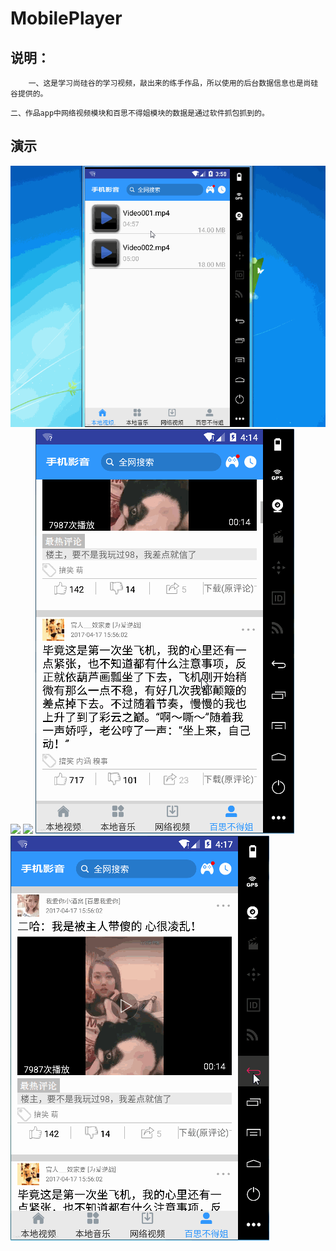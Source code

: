 # MobilePlayer
  ## 说明：
```
	一、这是学习尚硅谷的学习视频，敲出来的练手作品，所以使用的后台数据信息也是尚硅谷提供的。
```
	二、作品app中网络视频模块和百思不得姐模块的数据是通过软件抓包抓到的。

  ## 演示 


![](https://github.com/zhuchaochao/Images/raw/master/MobilePlayer/localVideo.gif)
![](https://github.com/zhuchaochao/Images/raw/master/MobilePlayer/SystemVideoPlayer.gif)
![](https://github.com/zhuchaochao/Images/raw/master/MobilePlayer/netVideo.gif)
![](https://github.com/zhuchaochao/Images/raw/master/MobilePlayer/budejie.gif)
![](https://github.com/zhuchaochao/Images/raw/master/MobilePlayer/doubleClickBack.gif)